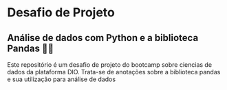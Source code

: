 # Desafio de Projeto

## Análise de dados com Python e a biblioteca Pandas 🐍🐼

Este repositório é um desafio de projeto do bootcamp sobre ciencias de dados da plataforma DIO. Trata-se de anotações sobre a biblioteca pandas e sua utilização para análise de dados